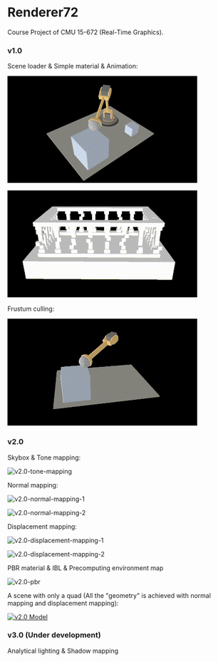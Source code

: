 # Renderer72
Course Project of CMU 15-672 (Real-Time Graphics).

### v1.0

Scene loader & Simple material & Animation:

![v1.0-animation-1](./images/v1.0-animation-1.gif)

![v1.0-animation-2](./images/v1.0-animation-2.gif)

Frustum culling:

![v1.0-frustum-culling](./images/v1.0-frustum-culling.gif)

### v2.0

Skybox & Tone mapping:

![v2.0-tone-mapping](./images/v2.0-tone-mapping.gif)

Normal mapping:

![v2.0-normal-mapping-1](./images/v2.0-normal-mapping-1.gif)

![v2.0-normal-mapping-2](./images/v2.0-normal-mapping-2.gif)

Displacement mapping:

![v2.0-displacement-mapping-1](./images/v2.0-displacement-mapping-1.gif)

![v2.0-displacement-mapping-2](./images/v2.0-displacement-mapping-2.gif)

PBR material & IBL & Precomputing environment map

![v2.0-pbr](./images/v2.0-pbr.gif)

A scene with only a quad (All the "geometry" is achieved with normal mapping and displacement mapping):

[![v2.0 Model](https://img.youtube.com/vi/0MdJOjzism4/0.jpg)](https://www.youtube.com/watch?v=0MdJOjzism4)

### v3.0 (Under development)

Analytical lighting & Shadow mapping
